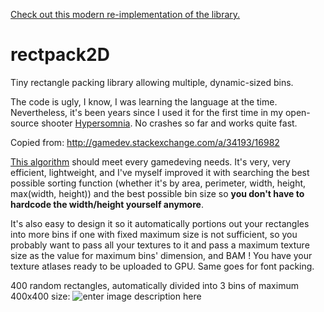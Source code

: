 [Check out this modern re-implementation of the library.](https://github.com/TeamHypersomnia/rectpack2D/tree/hypersomnia)

# rectpack2D

Tiny rectangle packing library allowing multiple, dynamic-sized bins.

The code is ugly, I know, I was learning the language at the time.
Nevertheless, it's been years since I used it for the first time in my open-source shooter [Hypersomnia][3].
No crashes so far and works quite fast.

Copied from: http://gamedev.stackexchange.com/a/34193/16982

[This algorithm][1] should meet every gamedeving needs. 
It's very, very efficient, lightweight, and I've myself improved it with searching the best possible sorting function 
(whether it's by area, perimeter, width, height, max(width, height)) 
and the best possible bin size so **you don't have to hardcode the width/height yourself anymore**.

It's also easy to  design it so it automatically portions out your rectangles into more bins
if one with fixed maximum size is not sufficient, so you probably want to pass all your textures to it
and pass a maximum texture size as the value for maximum bins' dimension, and BAM ! 
You have your texture atlases ready to be uploaded to GPU. Same goes for font packing.

400 random rectangles, automatically divided into 3 bins of maximum 400x400 size:
![enter image description here][2]


  [1]: http://www.blackpawn.com/texts/lightmaps/default.html
  [2]: http://i.stack.imgur.com/mOgcn.png
  [3]: https://github.com/TeamHypersomnia/Hypersomnia
